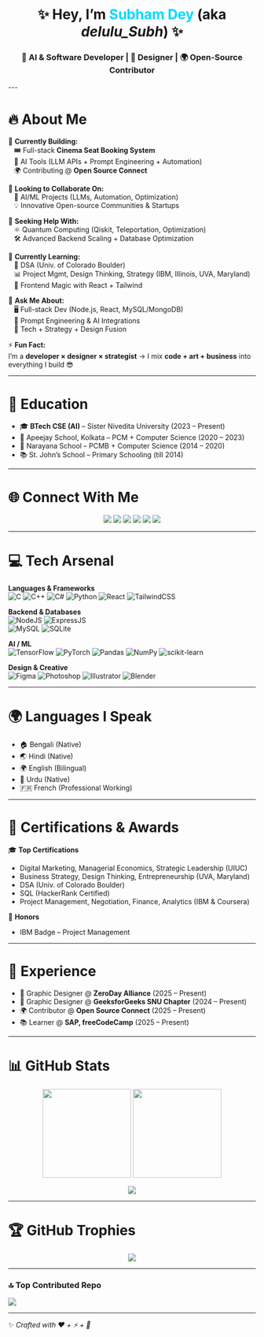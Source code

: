 <h1 align="center">✨ Hey, I’m <span style="color:#00d8ff">Subham Dey</span> (aka <i>delulu_Subh</i>) ✨</h1>
<h3 align="center">🚀 AI & Software Developer | 🎨 Designer | 🌍 Open-Source Contributor</h3>
---

# 🔥 About Me
🔭 **Currently Building:**  
&nbsp;&nbsp;&nbsp;🎟️ Full-stack **Cinema Seat Booking System**  
&nbsp;&nbsp;&nbsp;🤖 AI Tools (LLM APIs + Prompt Engineering + Automation)  
&nbsp;&nbsp;&nbsp;🌍 Contributing @ **Open Source Connect**  

👯 **Looking to Collaborate On:**  
&nbsp;&nbsp;&nbsp;🚀 AI/ML Projects (LLMs, Automation, Optimization)  
&nbsp;&nbsp;&nbsp;💡 Innovative Open-source Communities & Startups  

🤝 **Seeking Help With:**  
&nbsp;&nbsp;&nbsp;⚛️ Quantum Computing (Qiskit, Teleportation, Optimization)  
&nbsp;&nbsp;&nbsp;🛠️ Advanced Backend Scaling + Database Optimization  

🌱 **Currently Learning:**  
&nbsp;&nbsp;&nbsp;📘 DSA (Univ. of Colorado Boulder)  
&nbsp;&nbsp;&nbsp;📊 Project Mgmt, Design Thinking, Strategy (IBM, Illinois, UVA, Maryland)  
&nbsp;&nbsp;&nbsp;🎨 Frontend Magic with React + Tailwind  

💬 **Ask Me About:**  
&nbsp;&nbsp;&nbsp;🖥️ Full-stack Dev (Node.js, React, MySQL/MongoDB)  
&nbsp;&nbsp;&nbsp;🤖 Prompt Engineering & AI Integrations  
&nbsp;&nbsp;&nbsp;🎯 Tech + Strategy + Design Fusion  

⚡ **Fun Fact:**  
I’m a **developer × designer × strategist** → I mix **code + art + business** into everything I build 😎  

---

# 🏫 Education
- 🎓 **BTech CSE (AI)** – Sister Nivedita University (2023 – Present)  
- 🏫 Apeejay School, Kolkata – PCM + Computer Science (2020 – 2023)  
- 🏫 Narayana School – PCMB + Computer Science (2014 – 2020)  
- 📚 St. John’s School – Primary Schooling (till 2014)  

---

# 🌐 Connect With Me
<p align="center">
  <a href="https://facebook.com/delulu_subh_"><img src="https://img.shields.io/badge/Facebook-1877F2?style=for-the-badge&logo=facebook&logoColor=white"/></a>
  <a href="https://instagram.com/delulu_subh_"><img src="https://img.shields.io/badge/Instagram-E4405F?style=for-the-badge&logo=instagram&logoColor=white"/></a>
  <a href="https://linkedin.com/in/subham-dey-cs"><img src="https://img.shields.io/badge/LinkedIn-0077B5?style=for-the-badge&logo=linkedin&logoColor=white"/></a>
  <a href="https://x.com/_subham_dey_"><img src="https://img.shields.io/badge/Twitter(X)-000000?style=for-the-badge&logo=x&logoColor=white"/></a>
  <a href="mailto:sdey200406@gmail.com"><img src="https://img.shields.io/badge/Email-D14836?style=for-the-badge&logo=gmail&logoColor=white"/></a>
  <a href="https://delulu-subh.github.io/selfdescripttion/Portfolio.html"><img src="https://img.shields.io/badge/Portfolio-12100E?style=for-the-badge&logo=githubpages&logoColor=white"/></a>
</p>

---

# 💻 Tech Arsenal
<p align="center">
  
**Languages & Frameworks**  
![C](https://img.shields.io/badge/C-00599C?style=for-the-badge&logo=c&logoColor=white) 
![C++](https://img.shields.io/badge/C++-00599C?style=for-the-badge&logo=c%2B%2B&logoColor=white) 
![C#](https://img.shields.io/badge/C%23-239120?style=for-the-badge&logo=csharp&logoColor=white) 
![Python](https://img.shields.io/badge/Python-3670A0?style=for-the-badge&logo=python&logoColor=ffdd54) 
![React](https://img.shields.io/badge/React-00D9FF?style=for-the-badge&logo=react&logoColor=black) 
![TailwindCSS](https://img.shields.io/badge/TailwindCSS-06B6D4?style=for-the-badge&logo=tailwindcss&logoColor=white)  

**Backend & Databases**  
![NodeJS](https://img.shields.io/badge/Node.js-339933?style=for-the-badge&logo=node.js&logoColor=white) 
![ExpressJS](https://img.shields.io/badge/Express.js-404D59?style=for-the-badge)  
![MySQL](https://img.shields.io/badge/MySQL-4479A1?style=for-the-badge&logo=mysql&logoColor=white) 
![SQLite](https://img.shields.io/badge/SQLite-07405E?style=for-the-badge&logo=sqlite&logoColor=white)  

**AI / ML**  
![TensorFlow](https://img.shields.io/badge/TensorFlow-FF6F00?style=for-the-badge&logo=TensorFlow&logoColor=white) 
![PyTorch](https://img.shields.io/badge/PyTorch-EE4C2C?style=for-the-badge&logo=PyTorch&logoColor=white) 
![Pandas](https://img.shields.io/badge/Pandas-150458?style=for-the-badge&logo=pandas&logoColor=white) 
![NumPy](https://img.shields.io/badge/NumPy-013243?style=for-the-badge&logo=numpy&logoColor=white) 
![scikit-learn](https://img.shields.io/badge/scikit--learn-F7931E?style=for-the-badge&logo=scikit-learn&logoColor=white)  

**Design & Creative**  
![Figma](https://img.shields.io/badge/Figma-F24E1E?style=for-the-badge&logo=figma&logoColor=white) 
![Photoshop](https://img.shields.io/badge/Photoshop-31A8FF?style=for-the-badge&logo=adobephotoshop&logoColor=white) 
![Illustrator](https://img.shields.io/badge/Illustrator-FF9A00?style=for-the-badge&logo=adobeillustrator&logoColor=white) 
![Blender](https://img.shields.io/badge/Blender-F5792A?style=for-the-badge&logo=blender&logoColor=white)  

</p>

---

# 🌍 Languages I Speak
- 🏠 Bengali (Native)  
- 🌏 Hindi (Native)  
- 🌍 English (Bilingual)  
- 🕌 Urdu (Native)  
- 🇫🇷 French (Professional Working)  

---

# 📜 Certifications & Awards
🎓 **Top Certifications**  
- Digital Marketing, Managerial Economics, Strategic Leadership (UIUC)  
- Business Strategy, Design Thinking, Entrepreneurship (UVA, Maryland)  
- DSA (Univ. of Colorado Boulder)  
- SQL (HackerRank Certified)  
- Project Management, Negotiation, Finance, Analytics (IBM & Coursera)  

🏅 **Honors**  
- IBM Badge – Project Management  

---

# 💼 Experience
- 🎨 Graphic Designer @ **ZeroDay Alliance** (2025 – Present)  
- 🎨 Graphic Designer @ **GeeksforGeeks SNU Chapter** (2024 – Present)  
- 🌍 Contributor @ **Open Source Connect** (2025 – Present)  
- 📚 Learner @ **SAP, freeCodeCamp** (2025 – Present)  

---

# 📊 GitHub Stats
<p align="center">
  <img src="https://github-readme-stats.vercel.app/api?username=delulu-Subh&theme=tokyonight&hide_border=false&include_all_commits=true&count_private=true" height="180px"/>
  <img src="https://github-readme-streak-stats.herokuapp.com/?user=delulu-Subh&theme=tokyonight&hide_border=false" height="180px"/>
</p>

<p align="center">
  <img src="https://github-readme-stats.vercel.app/api/top-langs/?username=delulu-Subh&theme=tokyonight&hide_border=false&layout=compact&langs_count=8"/>
</p>

---

# 🏆 GitHub Trophies
<p align="center">
  <img src="https://github-profile-trophy.vercel.app/?username=delulu-Subh&theme=radical&no-frame=true&no-bg=true&margin-w=15"/>
</p>

---

### 🔝 Top Contributed Repo
![](https://github-contributor-stats.vercel.app/api?username=delulu-Subh&limit=5&theme=tokyonight&combine_all_yearly_contributions=true)

---

✨ _Crafted with ❤️ + ⚡ + 🎨_
